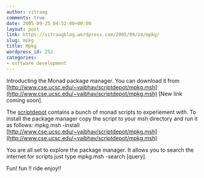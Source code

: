 ```yaml
---
author: vitraag
comments: true
date: 2005-09-25 04:52:00+00:00
layout: post
link: https://vitraagblog.wordpress.com/2005/09/24/mpkg/
slug: mpkg
title: Mpkg
wordpress_id: 252
categories:
- software development
---
```


Introducting the Monad package manager. You can download it from [http://www.cse.ucsc.edu/~vaibhav/scriptdepot/mpkg.msh](http://www.cse.ucsc.edu/~vaibhav/scriptdepot/mpkg.msh) [New link coming soon].

The [scriptdepot](http://www.soe.ucsc.edu/~vaibhav/scriptdepot/) contains a bunch of monad scripts to experiement with. To install the package manager copy the script to your msh directory and run it as follows: mpkg.msh -install [http://www.cse.ucsc.edu/~vaibhav/scriptdepot/mpkg.msh](http://www.cse.ucsc.edu/~vaibhav/scriptdepot/mpkg.msh)

You are all set to explore the package manager. It allows you to search the internet for scripts just type mpkg.msh -search [query].

Fun! fun !! ride enjoy!!
